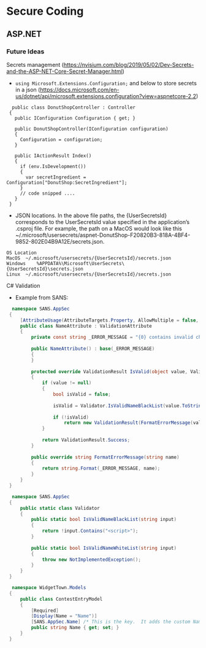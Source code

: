 # Secure Coding
## ASP.NET
### Future Ideas
Secrets management (https://nvisium.com/blog/2019/05/02/Dev-Secrets-and-the-ASP-NET-Core-Secret-Manager.html)
 - `using Microsoft.Extensions.Configuration;` and below to store secrets in a json (https://docs.microsoft.com/en-us/dotnet/api/microsoft.extensions.configuration?view=aspnetcore-2.2)
 ```
   public class DonutShopController : Controller
  {
    public IConfiguration Configuration { get; }
  
    public DonutShopController(IConfiguration configuration)
    {
      Configuration = configuration;
    }
  
    public IActionResult Index()
    {
      if (env.IsDevelopment())
      {
        var secretIngredient = Configuration["DonutShop:SecretIngredient"];
      }
      // code snipped ....
    }
  }
 ```
 - JSON locations.  In the above file paths, the {UserSecretsId} corresponds to the UserSecretsId value specified in the application’s .csproj file. For example, the path on a MacOS would look like this ~/.microsoft/usersecrets/aspnet-DonutShop-F20820B3-818A-4BF4-9852-802E04B9A12E/secrets.json.
 ```
 OS	Location
 MacOS	~/.microsoft/usersecrets/{UserSecretsId}/secrets.json
 Windows	%APPDATA%\Microsoft\UserSecrets\{UserSecretsId}\secrets.json
 Linux	~/.microsoft/usersecrets/{UserSecretsId}/secrets.json
 ```

C# Validation
 - Example from SANS:
 ```NameAttribute.cs
   namespace SANS.AppSec
  {
      [AttributeUsage(AttributeTargets.Property, AllowMultiple = false, Inherited = true)]
      public class NameAttribute : ValidationAttribute
      {
          private const string _ERROR_MESSAGE = "{0} contains invalid characters.";
  
          public NameAttribute() : base(_ERROR_MESSAGE)
          {
          }
  
          protected override ValidationResult IsValid(object value, ValidationContext validationContext)
          {
              if (value != null)
              {
                  bool isValid = false;
  
                  isValid = Validator.IsValidNameBlackList(value.ToString());
  
                  if (!isValid)
                      return new ValidationResult(FormatErrorMessage(validationContext.DisplayName));
              }
  
              return ValidationResult.Success;
          }
  
          public override string FormatErrorMessage(string name)
          {
              return string.Format(_ERROR_MESSAGE, name);
          }
      }
  }
 ```
 ```Validator.cs
   namespace SANS.AppSec
  {
      public static class Validator
      {
          public static bool IsValidNameBlackList(string input)
          {
              return !input.Contains("<script>");
          }
  
          public static bool IsValidNameWhiteList(string input)
          {
              throw new NotImplementedException();
          }
      }
  }
 ```
 ```TheModel.cs
   namespace WidgetTown.Models
  {
      public class ContestEntryModel
      {
          [Required]
          [Display(Name = "Name")]
          [SANS.AppSec.Name] /* This is the key.  It adds the custom Name validation attribute to the Name property */
          public string Name { get; set; }
      }
  }
  ```
